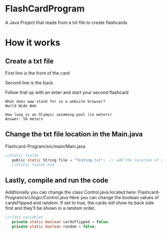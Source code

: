 # FlashCardProgram
 A Java Project that reads from a txt file to create flashcards

# How it works
## Create a txt file 
First line is the front of the card

Second line is the back
 
Follow that up with an enter and start your second flashcard
```
What does www stand for in a website browser?
World Wide Web

How long is an Olympic swimming pool (in meters)
Answer: 50 meters
```
 ## Change the txt file location in the Main.java 
 Flashcard-Program/src/main/Main.java
 ```c
 //Static fields
	public static String file = "Testing.txt"; 	// add the location of your txt file
	//Static fields end
 ```
## Lastly, compile and run the code
 
 
 Additionally you can change the class Control.java located here: Flashcard-Program/src/logic/Control.java 
 Here you can change the boolean values of cardsFlipped and random. If set to true, the cards will show its
 back side first and they'll be shown in a random order.
 
 ```java
 //class variables
	private static boolean cardsFlipped = false;
	private static boolean random = false;
 ```
